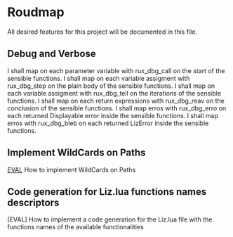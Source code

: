 # Roudmap
All desired features for this project will be documented in this file.

## Debug and Verbose
I shall map on each parameter variable with rux_dbg_call on the start of the sensible functions.
I shall map on each variable assigment with rux_dbg_step on the plain body of the sensible functions.
I shall map on each variable assigment with rux_dbg_tell on the iterations of the sensible functions.
I shall map on each return expressions with rux_dbg_reav on the conclusion of the sensible functions.
I shall map erros with rux_dbg_erro on each returned Displayable error inside the sensible functions.
I shall map erros with rux_dbg_bleb on each returned LizError inside the sensible functions.

## Implement WildCards on Paths
[EVAL](roud/wildcards.md) How to implement WildCards on Paths

## Code generation for Liz.lua functions names descriptors
[EVAL] How to implement a code generation for the Liz.lua file with the functions names of the available functionalities